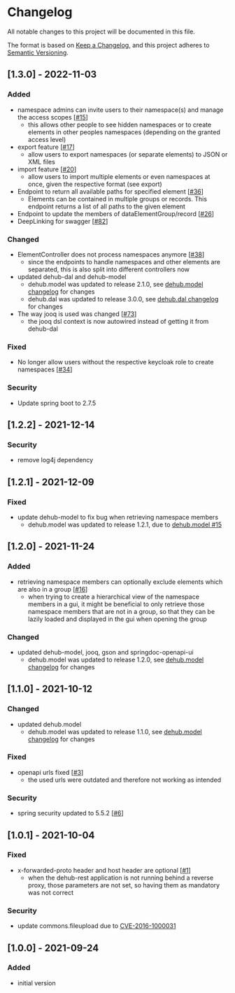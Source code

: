 # Changelog
All notable changes to this project will be documented in this file.

The format is based on [Keep a Changelog](https://keepachangelog.com/en/1.0.0/),
and this project adheres to [Semantic Versioning](https://semver.org/spec/v2.0.0.html).

## [1.3.0] - 2022-11-03
### Added
- namespace admins can invite users to their namespace(s) and manage the access scopes [[#15](https://github.com/mig-frankfurt/dataelementhub.rest/issues/15)]
  - this allows other people to see hidden namespaces or to create elements in other peoples namespaces (depending on the granted access level)
- export feature [[#17](https://github.com/mig-frankfurt/dataelementhub.rest/issues/17)]
  - allow users to export namespaces (or separate elements) to JSON or XML files
- import feature [[#20](https://github.com/mig-frankfurt/dataelementhub.rest/issues/20)]
  - allow users to import multiple elements or even namespaces at once, given the respective format (see export)
- Endpoint to return all available paths for specified element  [[#36](https://github.com/mig-frankfurt/dataelementhub.rest/issues/36)]
  - Elements can be contained in multiple groups or records. This endpoint returns a list of all paths to the given element
- Endpoint to update the members of dataElementGroup/record [[#26](https://github.com/mig-frankfurt/dataelementhub.rest/issues/26)]
- DeepLinking for swagger [[#82](https://github.com/mig-frankfurt/dataelementhub.rest/issues/82)]
### Changed
- ElementController does not process namespaces anymore [[#38](https://github.com/mig-frankfurt/dataelementhub.rest/issues/38)]
  - since the endpoints to handle namespaces and other elements are separated, this is also split into different controllers now
- updated dehub-dal and dehub-model
  - dehub.model was updated to release 2.1.0, see [dehub.model changelog](https://github.com/mig-frankfurt/dataelementhub.model/blob/master/CHANGELOG.md) for changes
  - dehub.dal was updated to release 3.0.0, see [dehub.dal changelog](https://github.com/mig-frankfurt/dataelementhub.dal/blob/master/CHANGELOG.md) for changes
- The way jooq is used was changed [[#73](https://github.com/mig-frankfurt/dataelementhub.rest/issues/73)]
  - the jooq dsl context is now autowired instead of getting it from dehub-dal
### Fixed
- No longer allow users without the respective keycloak role to create namespaces [[#34](https://github.com/mig-frankfurt/dataelementhub.rest/issues/34)]
### Security
- Update spring boot to 2.7.5

## [1.2.2] - 2021-12-14
### Security
- remove log4j dependency

## [1.2.1] - 2021-12-09
### Fixed
- update dehub-model to fix bug when retrieving namespace members
  - dehub.model was updated to release 1.2.1, due to [dehub.model #15](https://github.com/mig-frankfurt/dataelementhub.model/issues/15)

## [1.2.0] - 2021-11-24
### Added
- retrieving namespace members can optionally exclude elements which are also in a group [[#16](https://github.com/mig-frankfurt/dataelementhub.rest/issues/16)]
  - when trying to create a hierarchical view of the namespace members in a gui, it might be beneficial to only retrieve those namespace members that are not in a group, so that they can be lazily loaded and displayed in the gui when opening the group
### Changed
- updated dehub-model, jooq, gson and springdoc-openapi-ui
  - dehub.model was updated to release 1.2.0, see [dehub.model changelog](https://github.com/mig-frankfurt/dataelementhub.model/blob/master/CHANGELOG.md) for changes

## [1.1.0] - 2021-10-12
### Changed
- updated dehub.model
  - dehub.model was updated to release 1.1.0, see [dehub.model changelog](https://github.com/mig-frankfurt/dataelementhub.model/blob/master/CHANGELOG.md) for changes
### Fixed
- openapi urls fixed [[#3](https://github.com/mig-frankfurt/dataelementhub.rest/issues/3)]
  - the used urls were outdated and therefore not working as intended
### Security
- spring security updated to 5.5.2 [[#6](https://github.com/mig-frankfurt/dataelementhub.rest/issues/6)]

## [1.0.1] - 2021-10-04
### Fixed
- x-forwarded-proto header and host header are optional [[#1](https://github.com/mig-frankfurt/dataelementhub.rest/issues/1)]
  - when the dehub-rest application is not running behind a reverse proxy, those parameters are not set, so having them as mandatory was not correct
### Security
- update commons.fileupload due to [CVE-2016-1000031](https://github.com/advisories/GHSA-7x9j-7223-rg5m)

## [1.0.0] - 2021-09-24
### Added
- initial version
